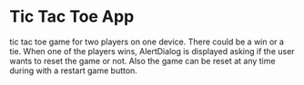 Tic Tac Toe App
===================================

tic tac toe game for two players on one device. There could be a win or a tie. When one of the players wins, AlertDialog is displayed asking if the user wants to reset the game or not. Also the game can be reset at any time during with a restart game button.
